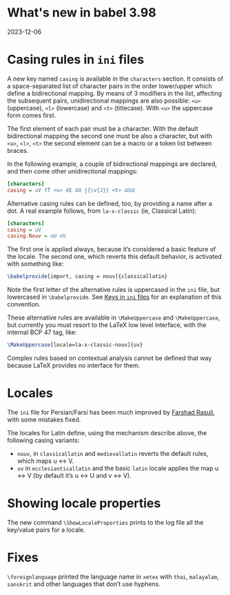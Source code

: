 # What's new in babel 3.98

2023-12-06

# Casing rules in `ini` files

A new key named `casing` is available in the `characters` section. It
consists of a space-separated list of character pairs in the order
lower/upper which define a bidirectional mapping. By means of 3
modifiers in the list, affecting the subsequent pairs, unidirectional
mappings are also possible: `<u>` (uppercase), `<l>` (lowercase) and
`<t>` (titlecase). With `<u>` the uppercase form comes first.

The first element of each pair must be a character. With the default
bidirectional mapping the second one must be also a character, but with
`<u>`, `<l>`, `<t>` the second element can be a macro or a token list
between braces.

In the following example, a couple of bidirectional mappings are
declared, and then come other unidirectional mappings:
```ini
[characters]
casing = uV ťŤ <u> éE ôO ǰ{\v{J}} <t> ǆǅ
```

Alternative casing rules can be defined, too, by providing a name after
a dot. A real example follows, from `la-x-classic` (ie, Classical Latin):
```ini
[characters]
casing = uV
casing.Nouv = uU vV
```
The first one is applied always, because it’s considered a basic
feature of the locale. The second one, which reverts this default
behavior, is activated with something like:
```tex
\babelprovide[import, casing = nouv]{classicallatin}
```
Note the first letter of the alternative rules is uppercased in the
`ini` file, but lowercased in `\babelprovide`. See [Keys in `ini`
files](https://latex3.github.io/babel/guides/keys-in-ini-files.html)
for an explanation of this convention.

These alternative rules are available in `\MakeUppercase` and
`\MakeUppercase`, but currently you must resort to the LaTeX low level
interface, with the internal BCP 47 tag, like:
```tex
\MakeUppercase[locale=la-x-classic-nouv]{uv}
```
Complex rules based on contextual analysis cannot be defined that way
because LaTeX provides no interface for them.

# Locales

The `ini` file for Persian/Farsi has been much improved by [Farshad
Rasuli](https://github.com/farshadrasuli), with some
mistakes fixed.

The locales for Latin define, using the mechanism describe above, the
following casing variants:
* `nouv`, in `classicallatin` and `medievallatin` reverts the default
  rules, which maps u ↔ V.
* `uv` in `ecclesianticallatin` and the basic `latin` locale applies
  the map u ↔ V (by default it’s u ↔ U and v ↔ V).

# Showing locale properties

The new command `\ShowLocaleProporties` prints to the log file all the
key/value pairs for a locale.

# Fixes

`\foreignlanguage` printed the language name in `xetex` with `thai`,
`malayalam`, `sanskrit` and other languages that don’t use hyphens.

